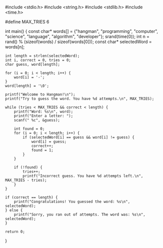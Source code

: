 
#include <stdio.h>
#include <string.h>
#include <stdlib.h>
#include <time.h>

#define MAX_TRIES 6

int main() 
{
    const char* words[] = {"hangman", "programming", "computer", "science", "language", "algorithm", "developer"};
    srand(time(0));
    int n = rand() % (sizeof(words) / sizeof(words[0]));
    const char* selectedWord = words[n];

    int length = strlen(selectedWord);
    int i, correct = 0, tries = 0;
    char guess, word[length];

    for (i = 0; i < length; i++) {
        word[i] = '-';
    }
    word[length] = '\0';

    printf("Welcome to Hangman!\n");
    printf("Try to guess the word. You have %d attempts.\n", MAX_TRIES);

    while (tries < MAX_TRIES && correct < length) {
        printf("Word: %s\n", word);
        printf("Enter a letter: ");
        scanf(" %c", &guess);

        int found = 0;
        for (i = 0; i < length; i++) {
            if (selectedWord[i] == guess && word[i] != guess) {
                word[i] = guess;
                correct++;
                found = 1;
            }
        }

        if (!found) {
            tries++;
            printf("Incorrect guess. You have %d attempts left.\n", MAX_TRIES - tries);
        }
    }

    if (correct == length) {
        printf("Congratulations! You guessed the word: %s\n", selectedWord);
    } else {
        printf("Sorry, you ran out of attempts. The word was: %s\n", selectedWord);
    }

    return 0;
}

